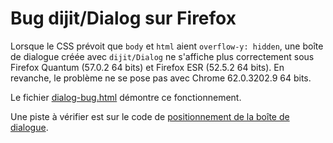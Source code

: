 Bug dijit/Dialog sur Firefox
============================

Lorsque le CSS prévoit que `body` et `html` aient `overflow-y: hidden`, une boîte de dialogue créée avec `dijit/Dialog` ne s'affiche plus correctement sous Firefox Quantum (57.0.2 64 bits) et Firefox ESR (52.5.2 64 bits). En revanche, le problème ne se pose pas avec Chrome 62.0.3202.9 64 bits.

Le fichier [dialog-bug.html](../tests/dialog-bug.html) démontre ce fonctionnement.

Une piste à vérifier est sur le code de [positionnement de la boîte de dialogue](https://github.com/dojo/dijit/blob/0e35b944315b9e719f21e6c28c9993cf8cd99636/Dialog.js#L208).
